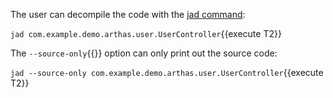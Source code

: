 The user can decompile the code with the [jad command](https://arthas.aliyun.com/en/doc/jad.html):

`jad com.example.demo.arthas.user.UserController`{{execute T2}}

The `--source-only`{{}} option can only print out the source code:

`jad --source-only com.example.demo.arthas.user.UserController`{{execute T2}}
